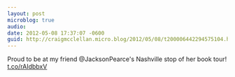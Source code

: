 ```yaml
---
layout: post
microblog: true
audio: 
date: 2012-05-08 17:37:07 -0600
guid: http://craigmcclellan.micro.blog/2012/05/08/t200006442294575104.html
---
```

Proud to be at my friend @JacksonPearce's Nashville stop of her book tour! [t.co/rAIdbbxV](http://t.co/rAIdbbxV)
